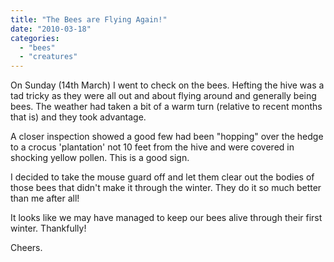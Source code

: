 ```yaml
---
title: "The Bees are Flying Again!"
date: "2010-03-18"
categories: 
  - "bees"
  - "creatures"
---
```


On Sunday (14th March) I went to check on the bees. Hefting the hive was a tad tricky as they were all out and about flying around and generally being bees. The weather had taken a bit of a warm turn (relative to recent months that is) and they took advantage.

A closer inspection showed a good few had been "hopping" over the hedge to a crocus 'plantation' not 10 feet from the hive and were covered in shocking yellow pollen. This is a good sign.

I decided to take the mouse guard off and let them clear out the bodies of those bees that didn't make it through the winter. They do it so much better than me after all!

It looks like we may have managed to keep our bees alive through their first winter. Thankfully!

Cheers.
